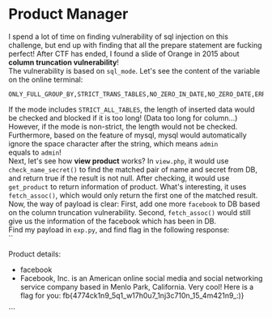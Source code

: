 # Product Manager
I spend a lot of time on finding vulnerability of sql injection on this challenge, but end up with finding that all the prepare statement are fucking perfect! After CTF has ended, I found a slide of Orange in 2015 about **column truncation vulnerability**!  
The vulnerability is based on `sql_mode`. Let's see the content of the variable on the online terminal:  
```
ONLY_FULL_GROUP_BY,STRICT_TRANS_TABLES,NO_ZERO_IN_DATE,NO_ZERO_DATE,ERROR_FOR_DIVISION_BY_ZERO,NO_AUTO_CREATE_USER,NO_ENGINE_SUBSTITUTION
```
If the mode includes `STRICT_ALL_TABLES`, the length of inserted data would be checked and blocked if it is too long! (Data too long for column...) However, if the mode is non-strict, the length would not be checked. Furthermore, based on the feature of mysql, mysql would automatically ignore the space character after the string, which means `admin         ` equals to `admin`!  
Next, let's see how **view product** works? In `view.php`, it would use `check_name_secret()` to find the matched pair of name and secret from DB, and return true if the result is not null. After checking, it would use `get_product` to return information of product. What's interesting, it uses `fetch_assoc()`, which would only return the first one of the matched result.  
Now, the way of payload is clear: First, add one more `facebook` to DB based on the column truncation vulnerability. Second, `fetch_assoc()` would still give us the information of the facebook which has been in DB.  
Find my payload in `exp.py`, and find flag in the following response:  
``
<p>Product details:<ul><li>facebook</li><li>Facebook, Inc. is an American online social media and social networking service company based in Menlo Park, California. Very cool! Here is a flag for you: fb{4774ck1n9_5q1_w17h0u7_1nj3c710n_15_4m421n9_:)}</li></ul></p><form action="/view.php" method="POST">
```
